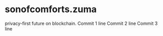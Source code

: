# sonofcomforts.zuma
 privacy-first future on blockchain.
Commit 1 line
Commit 2 line
Commit 3 line
